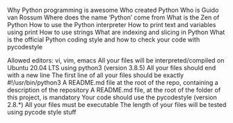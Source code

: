Why Python programming is awesome
Who created Python
Who is Guido van Rossum
Where does the name ‘Python’ come from
What is the Zen of Python
How to use the Python interpreter
How to print text and variables using print
How to use strings
What are indexing and slicing in Python
What is the official Python coding style and how to check your code with pycodestyle

Allowed editors: vi, vim, emacs
All your files will be interpreted/compiled on Ubuntu 20.04 LTS using python3 (version 3.8.5)
	All your files should end with a new line
	The first line of all your files should be exactly #!/usr/bin/python3
	A README.md file at the root of the repo, containing a description of the repository
	A README.md file, at the root of the folder of this project, is mandatory
	Your code should use the pycodestyle (version 2.8.*)
	All your files must be executable
	The length of your files will be tested using pycode style stuff
	

